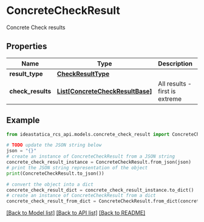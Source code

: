 # ConcreteCheckResult

Concrete Check results

## Properties

Name | Type | Description | Notes
------------ | ------------- | ------------- | -------------
**result_type** | [**CheckResultType**](CheckResultType.md) |  | [optional] 
**check_results** | [**List[ConcreteCheckResultBase]**](ConcreteCheckResultBase.md) | All results - first is extreme | [optional] 

## Example

```python
from ideastatica_rcs_api.models.concrete_check_result import ConcreteCheckResult

# TODO update the JSON string below
json = "{}"
# create an instance of ConcreteCheckResult from a JSON string
concrete_check_result_instance = ConcreteCheckResult.from_json(json)
# print the JSON string representation of the object
print(ConcreteCheckResult.to_json())

# convert the object into a dict
concrete_check_result_dict = concrete_check_result_instance.to_dict()
# create an instance of ConcreteCheckResult from a dict
concrete_check_result_from_dict = ConcreteCheckResult.from_dict(concrete_check_result_dict)
```
[[Back to Model list]](../README.md#documentation-for-models) [[Back to API list]](../README.md#documentation-for-api-endpoints) [[Back to README]](../README.md)


